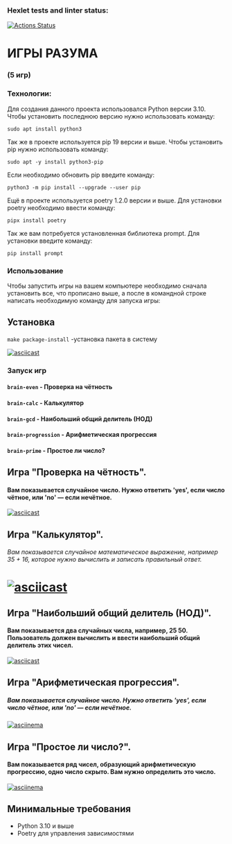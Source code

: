 ### Hexlet tests and linter status:
[![Actions Status](https://github.com/RatiborM/python-project-49/actions/workflows/hexlet-check.yml/badge.svg)](https://github.com/RatiborM/python-project-49/actions)

# ИГРЫ РАЗУМА
### (5 игр)

### Технологии:
Для создания данного проекта использовался Python версии 3.10. Чтобы установить последнюю версию нужно использовать команду:

`sudo apt install python3`

Так же в проекте используется pip 19 версии и выше. Чтобы установить pip нужно использовать команду:

`sudo apt -y install python3-pip`

Если необходимо обновить pip введите команду:

`python3 -m pip install --upgrade --user pip`

Ещё в проекте используется poetry 1.2.0 версии и выше. Для установки poetry необходимо ввести команду:

`pipx install poetry`

Так же вам потребуется установленная библиотека prompt. Для установки введите команду:

 `pip install prompt`

### Использование
Чтобы запустить игры на вашем компьютере необходимо сначала установить все, что прописано выше, а после в командной строке написать необходимую команду для запуска игры:

## Установка

`make package-install` -установка пакета в систему

[![asciicast](https://asciinema.org/a/xyM6rujnc5oc7IWn7JhLGcMsO.svg)](https://asciinema.org/a/xyM6rujnc5oc7IWn7JhLGcMsO)

### Запуск игр
#### `brain-even` - Проверка на чётность

#### `brain-calc`  - Калькулятор

#### `brain-gcd` - Наибольший общий делитель (НОД)

#### `brain-progression` - Арифметическая прогрессия

#### `brain-prime` - Простое ли число?

## Игра "Проверка на чётность".

#### Вам показывается случайное число. Нужно ответить 'yes', если число чётное, или 'no' — если нечётное.
[![asciicast](https://asciinema.org/a/Kgwp1AmxpxSFC6WWPILCzkdBa.svg)](https://asciinema.org/a/Kgwp1AmxpxSFC6WWPILCzkdBa)

## Игра "Калькулятор".

###### Вам показывается случайное математическое выражение, например 35 + 16, которое нужно вычислить и записать правильный ответ.

[![asciicast](  https://asciinema.org/a/7aJWKio4nQaP4KYR2eYwN9Vwc.svg)](  https://asciinema.org/a/7aJWKio4nQaP4KYR2eYwN9Vwc)
=======
## Игра "Наибольший общий делитель (НОД)".

#### Вам показывается два случайных числа, например, 25 50. Пользователь должен вычислить и ввести наибольший общий делитель этих чисел.

[![asciicast](https://asciinema.org/a/SH9nPQyPb8xxxOsMLqJGACLY7.svg)](https://asciinema.org/a/SH9nPQyPb8xxxOsMLqJGACLY7)

## Игра "Арифметическая прогрессия".

##### Вам показывается случайное число. Нужно ответить 'yes', если число чётное, или 'no' — если нечётное.
 [![asciinema](https://asciinema.org/a/Vx4H4RgUXZsJLV2dbKMIfgRmz.svg)](https://asciinema.org/a/Vx4H4RgUXZsJLV2dbKMIfgRmz)

## Игра "Простое ли число?".

#### Вам показывается ряд чисел, образующий арифметическую прогрессию, одно число скрыто. Вам нужно определить это число.
 [![asciinema](https://asciinema.org/a/IxYygm3T2UE2AoZYSn4eRT5DI.svg)](https://asciinema.org/a/IxYygm3T2UE2AoZYSn4eRT5DI)

## Минимальные требования
- Python 3.10 и выше
- Poetry для управления зависимостями